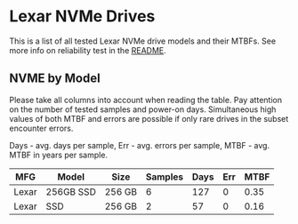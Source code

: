 Lexar NVMe Drives
=================

This is a list of all tested Lexar NVMe drive models and their MTBFs. See more
info on reliability test in the [README](https://github.com/bsdhw/SMART).

NVME by Model
------------

Please take all columns into account when reading the table. Pay attention on the
number of tested samples and power-on days. Simultaneous high values of both MTBF
and errors are possible if only rare drives in the subset encounter errors.

Days - avg. days per sample,
Err  - avg. errors per sample,
MTBF - avg. MTBF in years per sample.

| MFG       | Model              | Size   | Samples | Days  | Err   | MTBF |
|-----------|--------------------|--------|---------|-------|-------|------|
| Lexar     | 256GB SSD          | 256 GB | 6       | 127   | 0     | 0.35   |
| Lexar     | SSD                | 256 GB | 2       | 57    | 0     | 0.16   |
